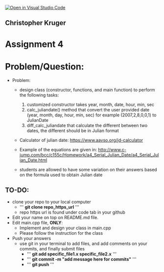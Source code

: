 [![Open in Visual Studio Code](https://classroom.github.com/assets/open-in-vscode-c66648af7eb3fe8bc4f294546bfd86ef473780cde1dea487d3c4ff354943c9ae.svg)](https://classroom.github.com/online_ide?assignment_repo_id=8671284&assignment_repo_type=AssignmentRepo)
## Christopher Kruger

# Assignment 4


# Problem/Question:
- Problem:
  - design class (constructor, functions, and main function) to perform the following tasks: 
    1. customized constructor takes year, month, date, hour, min, sec
    2. calc_juliandate() method that convert the user provided date (year, month, day, hour, min, sec) for example (2007,2,8,0,0,1) to JulianDate
    3. diff_calc_juliandate that calculate the different between two dates, the different should be in Julian format
    
  - Calculator of julian date: https://www.aavso.org/jd-calculator
  - Example of the equations are given in: http://www.c-jump.com/bcc/c155c/Homework/a4_Serial_Julian_Date/a4_Serial_Julian_Date.html

  - students are allowed to have some variation on their answers based on the formula used to obtain Julian date

## TO-DO:
  - clone your repo to your local computer
    - ''' <b>git clone repo_https_url</b> '''
    - repo https url is found under code tab in your github
  - Edit your name on top on README.md file.
  - Edit main.cpp file, <b>ONLY</b>:
    - Implement and design your class in main.cpp
    - Please follow the instruction for the class
  - Push your answers
    - use git in your terminal to add files, and add comments on your commits, and finally submit files
      - ''' <b>git add specific_file1.x specific_file2.x</b> '''
      - ''' <b>git commit -m "add message here for commits"</b> '''
      - ''' <b>git push</b> ''' 
      

